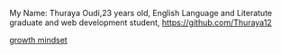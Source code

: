 My Name: Thuraya Oudi,23 years old, English Language and Literatute graduate and web development student, https://github.com/Thuraya12

[growth mindset](growthmindset.md)